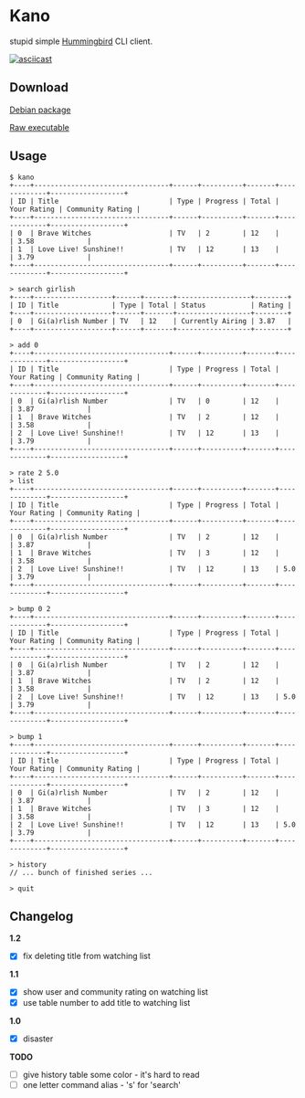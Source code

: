 # Kano

stupid simple [Hummingbird](https://hummingbird.me/) CLI client.

[![asciicast](https://asciinema.org/a/2x7aoxgyiqp021cpjzr6agswx.png)](https://asciinema.org/a/2x7aoxgyiqp021cpjzr6agswx)

## Download

[Debian package](https://github.com/drabiter/kano/raw/master/build/kano-latest.deb)

[Raw executable](https://github.com/drabiter/kano/raw/master/build/kano)

## Usage

```
$ kano
+----+---------------------------------+------+----------+-------+-------------+------------------+
| ID | Title                           | Type | Progress | Total | Your Rating | Community Rating |
+----+---------------------------------+------+----------+-------+-------------+------------------+
| 0  | Brave Witches                   | TV   | 2        | 12    |             | 3.58             |
| 1  | Love Live! Sunshine!!           | TV   | 12       | 13    |             | 3.79             |
+----+---------------------------------+------+----------+-------+-------------+------------------+

> search girlish
+----+-------------------+------+-------+------------------+--------+
| ID | Title             | Type | Total | Status           | Rating |
+----+-------------------+------+-------+------------------+--------+
| 0  | Gi(a)rlish Number | TV   | 12    | Currently Airing | 3.87   |
+----+-------------------+------+-------+------------------+--------+

> add 0
+----+---------------------------------+------+----------+-------+-------------+------------------+
| ID | Title                           | Type | Progress | Total | Your Rating | Community Rating |
+----+---------------------------------+------+----------+-------+-------------+------------------+
| 0  | Gi(a)rlish Number               | TV   | 0        | 12    |             | 3.87             |
| 1  | Brave Witches                   | TV   | 2        | 12    |             | 3.58             |
| 2  | Love Live! Sunshine!!           | TV   | 12       | 13    |             | 3.79             |
+----+---------------------------------+------+----------+-------+-------------+------------------+

> rate 2 5.0
> list
+----+---------------------------------+------+----------+-------+-------------+------------------+
| ID | Title                           | Type | Progress | Total | Your Rating | Community Rating |
+----+---------------------------------+------+----------+-------+-------------+------------------+
| 0  | Gi(a)rlish Number               | TV   | 2        | 12    |             | 3.87             |
| 1  | Brave Witches                   | TV   | 3        | 12    |             | 3.58             |
| 2  | Love Live! Sunshine!!           | TV   | 12       | 13    | 5.0         | 3.79             |
+----+---------------------------------+------+----------+-------+-------------+------------------+

> bump 0 2
+----+---------------------------------+------+----------+-------+-------------+------------------+
| ID | Title                           | Type | Progress | Total | Your Rating | Community Rating |
+----+---------------------------------+------+----------+-------+-------------+------------------+
| 0  | Gi(a)rlish Number               | TV   | 2        | 12    |             | 3.87             |
| 1  | Brave Witches                   | TV   | 2        | 12    |             | 3.58             |
| 2  | Love Live! Sunshine!!           | TV   | 12       | 13    | 5.0         | 3.79             |
+----+---------------------------------+------+----------+-------+-------------+------------------+

> bump 1
+----+---------------------------------+------+----------+-------+-------------+------------------+
| ID | Title                           | Type | Progress | Total | Your Rating | Community Rating |
+----+---------------------------------+------+----------+-------+-------------+------------------+
| 0  | Gi(a)rlish Number               | TV   | 2        | 12    |             | 3.87             |
| 1  | Brave Witches                   | TV   | 3        | 12    |             | 3.58             |
| 2  | Love Live! Sunshine!!           | TV   | 12       | 13    | 5.0         | 3.79             |
+----+---------------------------------+------+----------+-------+-------------+------------------+

> history
// ... bunch of finished series ...

> quit
```

## Changelog

**1.2**

- [x] fix deleting title from watching list

**1.1**

- [x] show user and community rating on watching list
- [x] use table number to add title to watching list

**1.0**

- [x] disaster

**TODO**

- [ ] give history table some color - it's hard to read
- [ ] one letter command alias - 's' for 'search'
